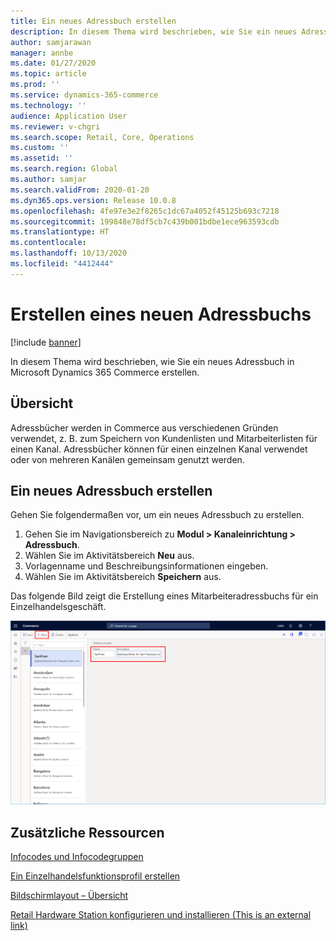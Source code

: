 ```yaml
---
title: Ein neues Adressbuch erstellen
description: In diesem Thema wird beschrieben, wie Sie ein neues Adressbuch in Microsoft Dynamics 365 Commerce erstellen.
author: samjarawan
manager: annbe
ms.date: 01/27/2020
ms.topic: article
ms.prod: ''
ms.service: dynamics-365-commerce
ms.technology: ''
audience: Application User
ms.reviewer: v-chgri
ms.search.scope: Retail, Core, Operations
ms.custom: ''
ms.assetid: ''
ms.search.region: Global
ms.author: samjar
ms.search.validFrom: 2020-01-20
ms.dyn365.ops.version: Release 10.0.8
ms.openlocfilehash: 4fe97e3e2f8265c1dc67a4052f45125b693c7218
ms.sourcegitcommit: 199848e78df5cb7c439b001bdbe1ece963593cdb
ms.translationtype: HT
ms.contentlocale: 
ms.lasthandoff: 10/13/2020
ms.locfileid: "4412444"
---
```

# <a name="create-new-address-book"></a>Erstellen eines neuen Adressbuchs


[!include [banner](includes/banner.md)]

In diesem Thema wird beschrieben, wie Sie ein neues Adressbuch in Microsoft Dynamics 365 Commerce erstellen.

## <a name="overview"></a>Übersicht

Adressbücher werden in Commerce aus verschiedenen Gründen verwendet, z. B. zum Speichern von Kundenlisten und Mitarbeiterlisten für einen Kanal. Adressbücher können für einen einzelnen Kanal verwendet oder von mehreren Kanälen gemeinsam genutzt werden.

## <a name="create-a-new-address-book"></a>Ein neues Adressbuch erstellen

Gehen Sie folgendermaßen vor, um ein neues Adressbuch zu erstellen.
 
1. Gehen Sie im Navigationsbereich zu **Modul \> Kanaleinrichtung \> Adressbuch**.
1. Wählen Sie im Aktivitätsbereich **Neu** aus.
1. Vorlagenname und Beschreibungsinformationen eingeben.
1. Wählen Sie im Aktivitätsbereich **Speichern** aus.

Das folgende Bild zeigt die Erstellung eines Mitarbeiteradressbuchs für ein Einzelhandelsgeschäft.

![Mitarbeiteradressbuch Beispiel](media/address-books.png)

## <a name="additional-resources"></a>Zusätzliche Ressourcen

[Infocodes und Infocodegruppen](info-codes-retail.md)           

[Ein Einzelhandelsfunktionsprofil erstellen](retail-functionality-profile.md)      

[Bildschirmlayout – Übersicht](pos-screen-layouts.md)       

[Retail Hardware Station konfigurieren und installieren (This is an external link)](https://docs.microsoft.com/de-de/dynamics365/supply-chain/commerce/retail-hardware-station-configuration-installation)  
